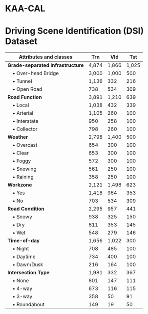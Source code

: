 # KAA-CAL
# Driving Scene Identification (DSI) Dataset

| Attributes and classes               | Trn   | Vld  | Tst |
|--------------------------------------|-------|------|-----|
| **Grade-separated Infrastructure**   | 4,874 | 1,866|1,025|
| &emsp;• Over-head Bridge             | 3,000 | 1,000| 500 |
| &emsp;• Tunnel                       | 1,136 |   332| 216 |
| &emsp;• Open Road                    |   738 |   534| 309 |
| **Road Function**                    | 3,891 | 1,210| 639 |
| &emsp;• Local                        | 1,038 |   432| 339 |
| &emsp;• Arterial                     | 1,105 |   260| 100 |
| &emsp;• Interstate                   |   950 |   258| 100 |
| &emsp;• Collector                    |   798 |   260| 100 |
| **Weather**                          | 2,798 | 1,400| 500 |
| &emsp;• Overcast                     |   654 |   300| 100 |
| &emsp;• Clear                        |   653 |   300| 100 |
| &emsp;• Foggy                        |   572 |   300| 100 |
| &emsp;• Snowing                      |   561 |   250| 100 |
| &emsp;• Raining                      |   358 |   250| 100 |
| **Workzone**                         | 2,121 | 1,498| 623 |
| &emsp;• Yes                          | 1,418 |   964| 353 |
| &emsp;• No                           |   703 |   534| 309 |
| **Road Condition**                   | 2,295 |   957| 441 |
| &emsp;• Snowy                        |   938 |   325| 150 |
| &emsp;• Dry                          |   811 |   353| 145 |
| &emsp;• Wet                          |   548 |   279| 146 |
| **Time-of-day**                      | 1,656 | 1,022| 300 |
| &emsp;• Night                        |   708 |   485| 100 |
| &emsp;• Daytime                      |   734 |   400| 100 |
| &emsp;• Dawn/Dusk                    |   216 |   164| 100 |
| **Intersection Type**                | 1,981 |   332| 367 |
| &emsp;• None                         |   801 |   147| 111 |
| &emsp;• 4-way                        |   673 |   116| 115 |
| &emsp;• 3-way                        |   358 |    50|  91 |
| &emsp;• Roundabout                   |   149 |    19|  50 |
